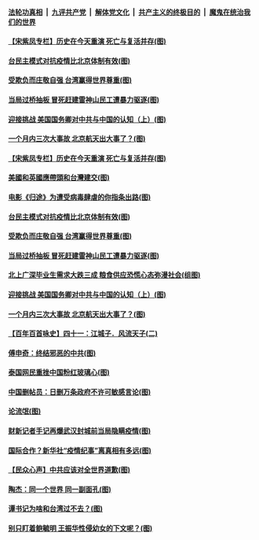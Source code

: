 

####  [法轮功真相](../../../../basic/blob/master/README.md?t=04152330) &nbsp;|&nbsp; [九评共产党](../../../../9ping.md/blob/master/README.md?t=04152330) &nbsp;|&nbsp; [解体党文化](../../../../jtdwh.md/blob/master/README.md?t=04152330)  &nbsp;|&nbsp; [共产主义的终极目的](../../../../gczydzjmd.md/blob/master/README.md?t=04152330) &nbsp;|&nbsp; [魔鬼在统治我们的世界](../../../../mgztzwmdsj.md/blob/master/README.md?t=04152330) 

#### [【宋紫凤专栏】历史在今天重演 死亡与复活并存(图)](../pages/p4/929812.md?t=04152330) 

#### [台民主模式对抗疫情比北京体制有效(图)](../pages/p4/929846.md?t=04152330) 

#### [受欺负而庄敬自强 台湾赢得世界尊重(图)](../pages/p4/929856.md?t=04152330) 

#### [当局过桥抽板 冒死赶建雷神山民工遭暴力驱逐(图)](../pages/p4/929849.md?t=04152330) 

#### [迎接挑战 美国国务卿对中共与中国的认知（上）(图)](../pages/p4/929853.md?t=04152330) 

#### [一个月内三次大事故 北京航天出大事了？(图)](../pages/p4/929837.md?t=04152330) 

#### [【宋紫凤专栏】历史在今天重演 死亡与复活并存(图)](../pages/p4/929812.md?t=04152330) 

#### [美國和英國應帶頭和台灣建交(图)](../pages/p4/929868.md?t=04152330) 

#### [电影《归途》为遭受病毒肆虐的你指条出路(图)](../pages/p4/929865.md?t=04152330) 

#### [台民主模式对抗疫情比北京体制有效(图)](../pages/p4/929846.md?t=04152330) 

#### [受欺负而庄敬自强 台湾赢得世界尊重(图)](../pages/p4/929856.md?t=04152330) 

#### [当局过桥抽板 冒死赶建雷神山民工遭暴力驱逐(图)](../pages/p4/929849.md?t=04152330) 

#### [北上广深毕业生需求大跌三成 粮食供应恐慌心态弥漫社会(组图)](../pages/p4/929839.md?t=04152330) 

#### [迎接挑战 美国国务卿对中共与中国的认知（上）(图)](../pages/p4/929853.md?t=04152330) 

#### [一个月内三次大事故 北京航天出大事了？(图)](../pages/p4/929837.md?t=04152330) 

#### [【百年百首咏史】四十一：江城子．风流天子(二)](../pages/p4/929840.md?t=04152330) 

#### [傅申奇：终结邪恶的中共(图)](../pages/p4/929741.md?t=04152330) 

#### [泰国网民重挫中国粉红玻璃心(图)](../pages/p4/929739.md?t=04152330) 

#### [中国删帖员：日删万条政府不许可敏感言论(图)](../pages/p4/929737.md?t=04152330) 

#### [论流氓(图)](../pages/p4/929735.md?t=04152330) 

#### [财新记者手记再爆武汉封城前当局隐瞒疫情(图)](../pages/p4/929733.md?t=04152330) 

#### [国际合作？新华社“疫情纪事”离真相有多远(图)](../pages/p4/929726.md?t=04152330) 

#### [【民众心声】中共应该对全世界道歉(图)](../pages/p4/929159.md?t=04152330) 

#### [陶杰：同一个世界 同一副面孔(图)](../pages/p4/929582.md?t=04152330) 

#### [谭书记为啥和台湾过不去？(图)](../pages/p4/929580.md?t=04152330) 

#### [别只盯着鲍毓明 王振华性侵幼女的下文呢？(图)](../pages/p4/929578.md?t=04152330) 


